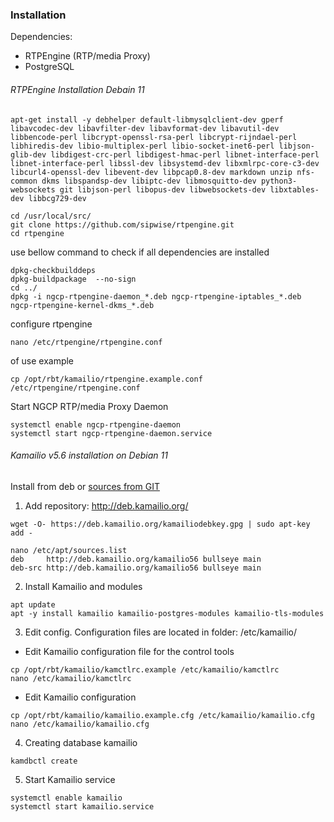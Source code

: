 ### Installation
Dependencies:
- RTPEngine (RTP/media Proxy)
- PostgreSQL


###### RTPEngine Installation Debain 11

```
apt-get install -y debhelper default-libmysqlclient-dev gperf libavcodec-dev libavfilter-dev libavformat-dev libavutil-dev libbencode-perl libcrypt-openssl-rsa-perl libcrypt-rijndael-perl libhiredis-dev libio-multiplex-perl libio-socket-inet6-perl libjson-glib-dev libdigest-crc-perl libdigest-hmac-perl libnet-interface-perl libnet-interface-perl libssl-dev libsystemd-dev libxmlrpc-core-c3-dev libcurl4-openssl-dev libevent-dev libpcap0.8-dev markdown unzip nfs-common dkms libspandsp-dev libiptc-dev libmosquitto-dev python3-websockets git libjson-perl libopus-dev libwebsockets-dev libxtables-dev libbcg729-dev
```

```
cd /usr/local/src/
git clone https://github.com/sipwise/rtpengine.git
cd rtpengine
```
use bellow command to check if all dependencies are installed
```
dpkg-checkbuilddeps
dpkg-buildpackage  --no-sign
cd ../
dpkg -i ngcp-rtpengine-daemon_*.deb ngcp-rtpengine-iptables_*.deb ngcp-rtpengine-kernel-dkms_*.deb 
```
configure rtpengine
```
nano /etc/rtpengine/rtpengine.conf
```

of use example
```
cp /opt/rbt/kamailio/rtpengine.example.conf /etc/rtpengine/rtpengine.conf
```

Start NGCP RTP/media Proxy Daemon
```
systemctl enable ngcp-rtpengine-daemon
systemctl start ngcp-rtpengine-daemon.service 
```


###### Kamailio v5.6 installation on Debian 11

Install from deb or [sources from GIT](https://kamailio.org/docs/tutorials/5.6.x/kamailio-install-guide-git/#kamailio-v53-install-guide)

1. Add repository: http://deb.kamailio.org/
```
wget -O- https://deb.kamailio.org/kamailiodebkey.gpg | sudo apt-key add -

nano /etc/apt/sources.list
deb     http://deb.kamailio.org/kamailio56 bullseye main
deb-src http://deb.kamailio.org/kamailio56 bullseye main
```

2. Install Kamailio and modules
```
apt update
apt -y install kamailio kamailio-postgres-modules kamailio-tls-modules
```

3. Edit config. Configuration files are located in folder: /etc/kamailio/ 

- Edit Kamailio configuration file for the control tools
``` 
cp /opt/rbt/kamailio/kamctlrc.example /etc/kamailio/kamctlrc
nano /etc/kamailio/kamctlrc
```

- Edit Kamailio configuration
```
cp /opt/rbt/kamailio/kamailio.example.cfg /etc/kamailio/kamailio.cfg
nano /etc/kamailio/kamailio.cfg
```
4. Creating database kamailio
```
kamdbctl create
```
5. Start Kamailio service
```
systemctl enable kamailio
systemctl start kamailio.service  
```
